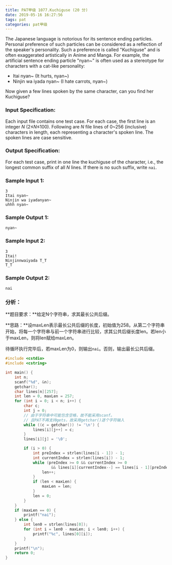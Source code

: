 ```yaml
---
title: PAT甲级 1077.Kuchiguse (20 分)
date: 2019-05-16 16:27:56
tags: pat
categories: pat甲级
---
```


The Japanese language is notorious for its sentence ending particles. Personal preference of such particles can be considered as a reflection of the speaker's personality. Such a preference is called "Kuchiguse" and is often exaggerated artistically in Anime and Manga. For example, the artificial sentence ending particle "nyan~" is often used as a stereotype for characters with a cat-like personality:

- Itai nyan~ (It hurts, nyan~)
- Ninjin wa iyada nyan~ (I hate carrots, nyan~)

Now given a few lines spoken by the same character, can you find her Kuchiguse?

<!--more-->

### Input Specification:

Each input file contains one test case. For each case, the first line is an integer *N* (2≤*N*≤100). Following are *N* file lines of 0~256 (inclusive) characters in length, each representing a character's spoken line. The spoken lines are case sensitive.

### Output Specification:

For each test case, print in one line the kuchiguse of the character, i.e., the longest common suffix of all *N* lines. If there is no such suffix, write `nai`.

### Sample Input 1:

```in
3
Itai nyan~
Ninjin wa iyadanyan~
uhhh nyan~
```

### Sample Output 1:

```out
nyan~
```

### Sample Input 2:

```in
3
Itai!
Ninjinnwaiyada T_T
T_T
```

### Sample Output 2:

```out
nai
```

### 分析：

**题目要求：**给定N个字符串，求其最长公共后缀。

**思路：**设maxLen表示最长公共后缀的长度，初始值为258。从第二个字符串开始，将每一个字符串与前一个字符串进行比较，求其公共后缀长度len。若len小于maxLen，则将len赋给maxLen。

待循环执行完毕后，若maxLen为0，则输出`nai`。否则，输出最长公共后缀。

```c++
#include <cstdio>
#include <cstring>

int main() {
	int n;
	scanf("%d", &n);
	getchar();
	char lines[n][257];
	int len = 0, maxLen = 257;
	for (int i = 0; i < n; i++) {
		char c;
		int j = 0;
 		// 由于字符串中可能包含空格，故不能采用scanf。
		// 且PAT不再支持gets，故采用getchar()逐个字符输入
		while ((c = getchar()) != '\n') {
			lines[i][j++] = c;
		}
		lines[i][j] = '\0';

		if (i > 0) {
			int preIndex = strlen(lines[i - 1]) - 1;
			int currentIndex = strlen(lines[i]) - 1;
			while (preIndex >= 0 && currentIndex >= 0
					&& lines[i][currentIndex--] == lines[i - 1][preIndex--]) {
				len++;
			}
			if (len < maxLen) {
				maxLen = len;
			}
			len = 0;
		}
	}
	if (maxLen == 0) {
		printf("nai");
	} else {
		int len0 = strlen(lines[0]);
		for (int i = len0 - maxLen; i < len0; i++) {
			printf("%c", lines[0][i]);
		}
	}
	printf("\n");
	return 0;
}
```

